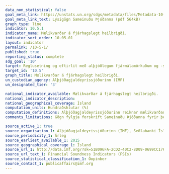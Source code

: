 ```yaml
---
data_non_statistical: false
goal_meta_link: https://unstats.un.org/sdgs/metadata/files/Metadata-10-05-01.pdf
goal_meta_link_text: Lýsigögn Sameinuðu Þjóðanna (pdf 564kB)
graph_type: line
indicator: 10.5.1
indicator_name: Mælikvarðar á fjárhagslegt heilbrigði.
indicator_sort_order: 10-05-01
layout: indicator
permalink: /10-5-1/
published: true
reporting_status: complete
sdg_goal: '10'
target: Reglusetning og eftirlit með alþjóðlegum fjármálamörkuðum og -stofnunum verði bætt og því regluverki beitt í auknum mæli. 
target_id: '10.5'
graph_title: Mælikvarðar á fjárhagslegt heilbrigði.
un_custodian_agency: Alþjóðagjaldeyrissjóðurinn (IMF)
un_designated_tier: '3'

national_indicator_available: Mælikvarðar á fjárhagslegt heilbrigði.
national_indicator_description: 
national_geographical_coverage: Ísland
computation_units: Hundraðshlutar (%)
computation_definitions: Alþjóðagjaldeyrissjóðurinn reiknar mælikvarðann, byggt á gögnum frá seðlabönkum og eftirlitsstofnunum einstakra ríkja. 
comments_limitations: Gögn fylgja forskrift Sameinuðu Þjóðanna fyrir þennan mælikvarða. Þessi mælikvarði var ekki fundinn í samstarfi við sérfræðinga í málefninu.

source_active_1: true
source_organisation_1: Alþjóðagjaldeyrissjóðurinn (IMF), Seðlabanki Íslands
source_periodicity_1: Árleg
source_earliest_available_1: 2015
source_geographical_coverage_1: Ísland
source_url_1: http://data.imf.org/?sk=51B096FA-2CD2-40C2-8D09-0699CC1764DA
source_url_text_1: Financial Soundness Indicators (FSIs)
source_statistical_classification_1: Óopinber
source_contact_1: publicaffairs@imf.org
---
```

